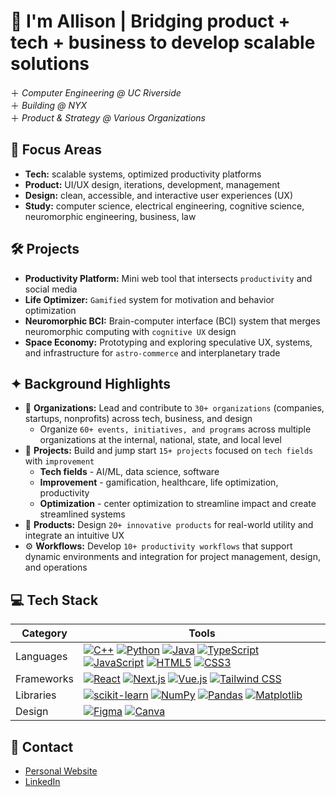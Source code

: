# 🚀 I'm Allison | Bridging product + tech + business to develop scalable solutions
<p>

＋ *Computer Engineering @ UC Riverside*
<br>
＋ *Building @ NYX*
<br>
＋ *Product & Strategy @ Various Organizations*

## 🌱 Focus Areas
- **Tech:** scalable systems, optimized productivity platforms
- **Product:** UI/UX design, iterations, development, management
- **Design:** clean, accessible, and interactive user experiences (UX)
- **Study:** computer science, electrical engineering, cognitive science, neuromorphic engineering, business, law

## 🛠️ Projects
- **Productivity Platform:** Mini web tool that intersects `productivity` and social media
- **Life Optimizer:** `Gamified` system for motivation and behavior optimization
- **Neuromorphic BCI:** Brain-computer interface (BCI) system that merges neuromorphic computing with `cognitive UX` design
- **Space Economy:** Prototyping and exploring speculative UX, systems, and infrastructure for `astro-commerce` and interplanetary trade

## ✦ Background Highlights
- 🤝 **Organizations:** Lead and contribute to `30+ organizations` (companies, startups, nonprofits) across tech, business, and design
  - Organize `60+ events, initiatives, and programs` across multiple organizations at the internal, national, state, and local level
- 🚀 **Projects:** Build and jump start `15+ projects` focused on `tech fields` with `improvement`
  - **Tech fields** - AI/ML, data science, software
  - **Improvement** - gamification, healthcare, life optimization, productivity
  - **Optimization** - center optimization to streamline impact and create streamlined systems
- 🎨 **Products:** Design `20+ innovative products` for real-world utility and integrate an intuitive UX
- ⚙️ **Workflows:** Develop `10+ productivity workflows` that support dynamic environments and integration for project management, design, and operations

## 💻 Tech Stack
| Category             | Tools |
|----------------------|--------------------------------------------------------------------------------------------------------------------------------------------------------------------------------------------------------------------------|
| Languages            | [![C++](https://img.shields.io/badge/-C++-%2300599C.svg?style=flat-square&logo=c%2B%2B&logoColor=white)](https://isocpp.org/) [![Python](https://img.shields.io/badge/-Python-3670A0?style=flat-square&logo=python&logoColor=ffdd54)](https://www.python.org/) [![Java](https://img.shields.io/badge/-Java-%23ED8B00.svg?style=flat-square&logo=openjdk&logoColor=white)](https://www.java.com/) [![TypeScript](https://img.shields.io/badge/-TypeScript-%23007ACC.svg?style=flat-square&logo=typescript&logoColor=white)](https://www.typescriptlang.org/) [![JavaScript](https://img.shields.io/badge/-JavaScript-%23323330.svg?style=flat-square&logo=javascript&logoColor=%23F7DF1E)](https://developer.mozilla.org/en-US/docs/Web/JavaScript) [![HTML5](https://img.shields.io/badge/-HTML5-%23E34F26.svg?style=flat-square&logo=html5&logoColor=white)](https://developer.mozilla.org/en-US/docs/Web/HTML) [![CSS3](https://img.shields.io/badge/-CSS3-%231572B6.svg?style=flat-square&logo=css3&logoColor=white)](https://developer.mozilla.org/en-US/docs/Web/CSS) |
| Frameworks           | [![React](https://img.shields.io/badge/-React-%2320232a.svg?style=flat-square&logo=react&logoColor=%2361DAFB)](https://reactjs.org/) [![Next.js](https://img.shields.io/badge/-Next.js-000000?style=flat-square&logo=nextdotjs&logoColor=white)](https://nextjs.org/) [![Vue.js](https://img.shields.io/badge/-Vue.js-%2335495e.svg?style=flat-square&logo=vuedotjs&logoColor=%234FC08D)](https://vuejs.org/) [![Tailwind CSS](https://img.shields.io/badge/-Tailwind_CSS-%2338B2AC.svg?style=flat-square&logo=tailwind-css&logoColor=white)](https://tailwindcss.com/) |
| Libraries            | [![scikit-learn](https://img.shields.io/badge/-scikit--learn-F7931E?style=flat-square&logo=scikit-learn&logoColor=white)](https://scikit-learn.org/) [![NumPy](https://img.shields.io/badge/-NumPy-013243?style=flat-square&logo=numpy&logoColor=white)](https://numpy.org/) [![Pandas](https://img.shields.io/badge/-Pandas-150458?style=flat-square&logo=pandas&logoColor=white)](https://pandas.pydata.org/) [![Matplotlib](https://img.shields.io/badge/-Matplotlib-11557c?style=flat-square&logo=matplotlib&logoColor=white&labelColor=11557c)](https://matplotlib.org/) |
| Design               | [![Figma](https://img.shields.io/badge/-Figma-%23F24E1E.svg?style=flat-square&logo=figma&logoColor=white)](https://figma.com/) [![Canva](https://img.shields.io/badge/-Canva-%2300C4CC.svg?style=flat-square&logo=Canva&logoColor=white)](https://canva.com/)

## 🍵 Contact
- [Personal Website](https://www.allisonpham.dev/)
- [LinkedIn](https://www.linkedin.com/in/allisonpham7)
